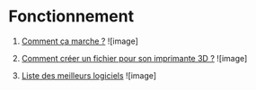 # Fonctionnement

1. [Comment ça marche ?](http://www.primante3d.com/principe/)
![image]

2. [Comment créer un fichier pour son imprimante 3D ?](http://www.primante3d.com/modeliser/)
![image]

3. [Liste des meilleurs logiciels](https://all3dp.com/fr/1/meilleur-logiciel-imprimante-3d-gratuit-en-ligne/)
![image]
